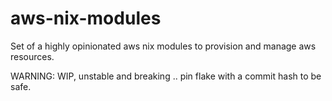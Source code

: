 # aws-nix-modules

Set of a highly opinionated aws nix modules to provision and manage aws resources.

WARNING: WIP, unstable and breaking .. pin flake with a commit hash to be safe.

